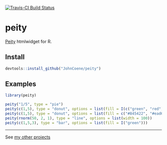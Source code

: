 [![Travis-CI Build Status](https://travis-ci.org/.svg?branch=master)](https://travis-ci.org/)

# peity

[Peity](http://benpickles.github.io/peity/) htmlwidget for R.

## Install

```R
devtools::install_github("JohnCoene/peity")
```

## Examples

```R
library(peity)

peity("1/5", type = "pie")
peity(c(1,5), type = "donut", options = list(fill = I(c("green", "red")), radius = 100))
peity(c(1,5), type = "donut", options = list(fill = c("#845422", "#ead61c"), radius = 50, innerRadius = 40))
peity(rnorm(50, 2, 1), type = "line", options = list(width = 100))
peity(c(1,5,3), type = "bar", options = list(fill = I("green")))
```

-----------------------------------------------

See [my other projects](http://johncoene.github.io/projects/)
